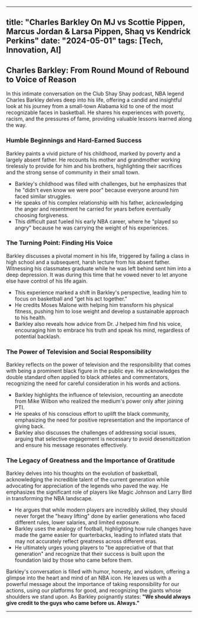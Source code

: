 
---
title: "Charles Barkley On MJ vs Scottie Pippen, Marcus Jordan & Larsa Pippen, Shaq vs Kendrick Perkins"
date: "2024-05-01"
tags: [Tech, Innovation, AI]
---

## Charles Barkley: From Round Mound of Rebound to Voice of Reason

In this intimate conversation on the Club Shay Shay podcast, NBA legend Charles Barkley delves deep into his life, offering a candid and insightful look at his journey from a small-town Alabama kid to one of the most recognizable faces in basketball. He shares his experiences with poverty, racism, and the pressures of fame, providing valuable lessons learned along the way. 

### Humble Beginnings and Hard-Earned Success

Barkley paints a vivid picture of his childhood, marked by poverty and a largely absent father. He recounts his mother and grandmother working tirelessly to provide for him and his brothers, highlighting their sacrifices and the strong sense of community in their small town. 

* Barkley's childhood was filled with challenges, but he emphasizes that he "didn't even know we were poor" because everyone around him faced similar struggles.
* He speaks of his complex relationship with his father, acknowledging the anger and resentment he carried for years before eventually choosing forgiveness.
* This difficult past fueled his early NBA career, where he "played so angry" because he was carrying the weight of his experiences.

### The Turning Point: Finding His Voice

Barkley discusses a pivotal moment in his life, triggered by failing a class in high school and a subsequent, harsh lecture from his absent father. Witnessing his classmates graduate while he was left behind sent him into a deep depression. It was during this time that he vowed never to let anyone else have control of his life again. 

* This experience marked a shift in Barkley's perspective, leading him to focus on basketball and "get his act together."
* He credits Moses Malone with helping him transform his physical fitness, pushing him to lose weight and develop a sustainable approach to his health.
* Barkley also reveals how advice from Dr. J helped him find his voice, encouraging him to embrace his truth and speak his mind, regardless of potential backlash.

### The Power of Television and Social Responsibility

Barkley reflects on the power of television and the responsibility that comes with being a prominent black figure in the public eye. He acknowledges the double standard often applied to black athletes and commentators, recognizing the need for careful consideration in his words and actions.

* Barkley highlights the influence of television, recounting an anecdote from Mike Wilbon who realized the medium's power only after joining PTI. 
* He speaks of his conscious effort to uplift the black community, emphasizing the need for positive representation and the importance of giving back.
* Barkley also discusses the challenges of addressing social issues, arguing that selective engagement is necessary to avoid desensitization and ensure his message resonates effectively.

### The Legacy of Greatness and the Importance of Gratitude

Barkley delves into his thoughts on the evolution of basketball, acknowledging the incredible talent of the current generation while advocating for appreciation of the legends who paved the way. He emphasizes the significant role of players like Magic Johnson and Larry Bird in transforming the NBA landscape. 

* He argues that while modern players are incredibly skilled, they should never forget the "heavy lifting" done by earlier generations who faced different rules, lower salaries, and limited exposure.
* Barkley uses the analogy of football, highlighting how rule changes have made the game easier for quarterbacks, leading to inflated stats that may not accurately reflect greatness across different eras.
* He ultimately urges young players to "be appreciative of that that generation" and recognize that their success is built upon the foundation laid by those who came before them.

Barkley's conversation is filled with humor, honesty, and wisdom, offering a glimpse into the heart and mind of an NBA icon. He leaves us with a powerful message about the importance of taking responsibility for our actions, using our platforms for good, and recognizing the giants whose shoulders we stand upon. As Barkley poignantly states: **"We should always give credit to the guys who came before us. Always."**

---
        